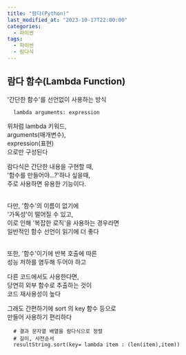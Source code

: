 ```yaml
---
title: "람다(Python)"
last_modified_at: "2023-10-17T22:00:00"
categories:
  - 파이썬
tags:
  - 파이썬
  - 람다식
---
```


## 람다 함수(Lambda Function)
  '간단한 함수'를 선언없이 사용하는 방식<br>

  ```
    lambda arguments: expression
  ```

  위처럼 lambda 키워드,<br>
  arguments(매개변수),<br>
  expression(표현)<br>
  으로만 구성된다

  람다식은 간단한 내용을 구현할 때,<br>
  '함수를 만들어야...?'하나 싶을때,<br>
  주로 사용하면 유용한 기능이다.<br><br>

  다만, '함수'의 이름이 없기에<br>
  '가독성'이 떨어질 수 있고,<br>
  이로 인해 '복잡한 로직'을 사용하는 경우라면<br>
  일반적인 함수 선언이 읽기에 더 좋다<br><br>

  또한, '함수'이기에 반복 호출에 따른<br>
  성능 저하를 염두해 두어야 하고<br>

  다른 코드에서도 사용한다면,<br>
  당연히 외부 함수로 추출하는 것이<br>
  코드 재사용성이 높다<br>

  그래도 간편하기에 sort 의 key 함수 등으로<br> 만들어 사용하기 편리하다<br>
  
  ```
    # 결과 문자열 배열을 람다식으로 정렬
    # 길이, 사전순서
    resultString.sort(key= lambda item : (len(item),item))
  ```
